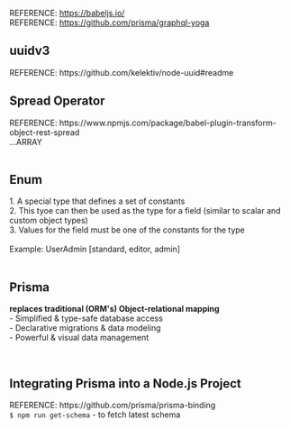 REFERENCE: https://babeljs.io/<br/>
REFERENCE: https://github.com/prisma/graphql-yoga<br/>
<h2>uuidv3</h2>
REFERENCE: https://github.com/kelektiv/node-uuid#readme<br/>
<h2>Spread Operator</h2>
REFERENCE: https://www.npmjs.com/package/babel-plugin-transform-object-rest-spread<br/>
...ARRAY<br/>
<br/>
<h2>Enum</h2>
1. A special type that defines a set of constants<br/>
2. This tyoe can then be used as the type for a field (similar to scalar and custom object types)<br/>
3. Values for the field must be one of the constants for the type<br/>
<br/>
Example: UserAdmin [standard, editor, admin]<br/>
<br/>
<h2>Prisma</h2>
<p>
<b>replaces traditional (ORM's) Object-relational mapping</b><br/>
- Simplified & type-safe database access<br/>
- Declarative migrations & data modeling<br/>
- Powerful & visual data management<br/>
</p>
<br/>
<h2>Integrating Prisma into a Node.js Project</h2>
REFERENCE: https://github.com/prisma/prisma-binding<br/>
<code>$ npm run get-schema</code> - to fetch latest schema<br/>